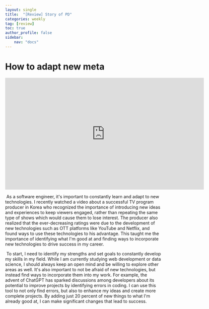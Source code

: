 ```yaml
---
layout: single
title:  "[Review] Story of PD"
categories: weekly
tag: [review]
toc: true
author_profile: false
sidebar:
    nav: "docs"
---
```


# How to adapt new meta

<iframe width="640" height="360" src="https://www.youtube.com/embed/lsEda2y4wWo" frameborder="0" allowfullscreen></iframe> <br>


&nbsp;As a software engineer, it's important to constantly learn and adapt to new technologies. I recently watched a video about a successful TV program producer in Korea who recognized the importance of introducing new ideas and experiences to keep viewers engaged, rather than repeating the same type of shows which would cause them to lose interest. The producer also realized that the ever-decreasing ratings were due to the development of new technologies such as OTT platforms like YouTube and Netflix, and found ways to use these technologies to his advantage. This taught me the importance of identifying what I'm good at and finding ways to incorporate new technologies to drive success in my career. <br>

&nbsp;To start, I need to identify my strengths and set goals to constantly develop my skills in my field. While I am currently studying web development or data science, I should always keep an open mind and be willing to explore other areas as well. It's also important to not be afraid of new technologies, but instead find ways to incorporate them into my work. For example, the advent of ChatGPT has sparked discussions among developers about its potential to improve projects by identifying errors in coding. I can use this tool to not only find errors, but also to enhance my ideas and create more complete projects. By adding just 20 percent of new things to what I'm already good at, I can make significant changes that lead to success.
